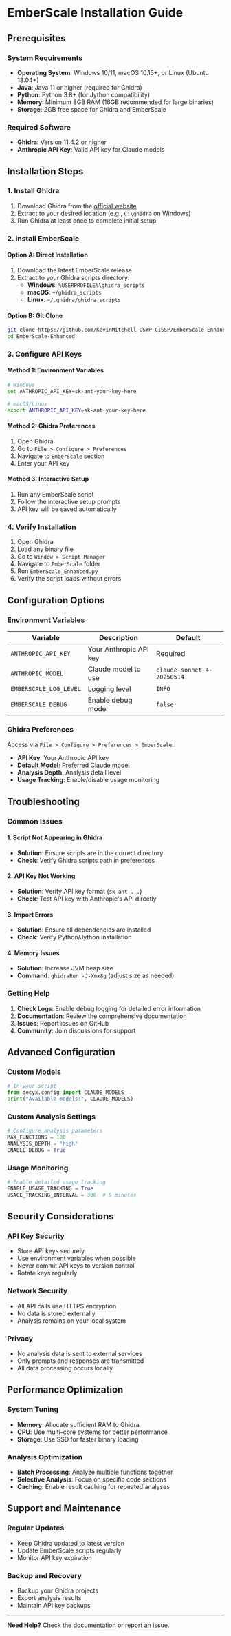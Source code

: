 # EmberScale Installation Guide

## Prerequisites

### System Requirements
- **Operating System**: Windows 10/11, macOS 10.15+, or Linux (Ubuntu 18.04+)
- **Java**: Java 11 or higher (required for Ghidra)
- **Python**: Python 3.8+ (for Jython compatibility)
- **Memory**: Minimum 8GB RAM (16GB recommended for large binaries)
- **Storage**: 2GB free space for Ghidra and EmberScale

### Required Software
- **Ghidra**: Version 11.4.2 or higher
- **Anthropic API Key**: Valid API key for Claude models

## Installation Steps

### 1. Install Ghidra

1. Download Ghidra from the [official website](https://ghidra-sre.org/)
2. Extract to your desired location (e.g., `C:\ghidra` on Windows)
3. Run Ghidra at least once to complete initial setup

### 2. Install EmberScale

#### Option A: Direct Installation
1. Download the latest EmberScale release
2. Extract to your Ghidra scripts directory:
   - **Windows**: `%USERPROFILE%\ghidra_scripts`
   - **macOS**: `~/ghidra_scripts`
   - **Linux**: `~/.ghidra/ghidra_scripts`

#### Option B: Git Clone
```bash
git clone https://github.com/KevinMitchell-OSWP-CISSP/EmberScale-Enhanced.git
cd EmberScale-Enhanced
```

### 3. Configure API Keys

#### Method 1: Environment Variables
```bash
# Windows
set ANTHROPIC_API_KEY=sk-ant-your-key-here

# macOS/Linux
export ANTHROPIC_API_KEY=sk-ant-your-key-here
```

#### Method 2: Ghidra Preferences
1. Open Ghidra
2. Go to `File > Configure > Preferences`
3. Navigate to `EmberScale` section
4. Enter your API key

#### Method 3: Interactive Setup
1. Run any EmberScale script
2. Follow the interactive setup prompts
3. API key will be saved automatically

### 4. Verify Installation

1. Open Ghidra
2. Load any binary file
3. Go to `Window > Script Manager`
4. Navigate to `EmberScale` folder
5. Run `EmberScale_Enhanced.py`
6. Verify the script loads without errors

## Configuration Options

### Environment Variables

| Variable | Description | Default |
|----------|-------------|---------|
| `ANTHROPIC_API_KEY` | Your Anthropic API key | Required |
| `ANTHROPIC_MODEL` | Claude model to use | `claude-sonnet-4-20250514` |
| `EMBERSCALE_LOG_LEVEL` | Logging level | `INFO` |
| `EMBERSCALE_DEBUG` | Enable debug mode | `false` |

### Ghidra Preferences

Access via `File > Configure > Preferences > EmberScale`:

- **API Key**: Your Anthropic API key
- **Default Model**: Preferred Claude model
- **Analysis Depth**: Analysis detail level
- **Usage Tracking**: Enable/disable usage monitoring

## Troubleshooting

### Common Issues

#### 1. Script Not Appearing in Ghidra
- **Solution**: Ensure scripts are in the correct directory
- **Check**: Verify Ghidra scripts path in preferences

#### 2. API Key Not Working
- **Solution**: Verify API key format (`sk-ant-...`)
- **Check**: Test API key with Anthropic's API directly

#### 3. Import Errors
- **Solution**: Ensure all dependencies are installed
- **Check**: Verify Python/Jython installation

#### 4. Memory Issues
- **Solution**: Increase JVM heap size
- **Command**: `ghidraRun -J-Xmx8g` (adjust size as needed)

### Getting Help

1. **Check Logs**: Enable debug logging for detailed error information
2. **Documentation**: Review the comprehensive documentation
3. **Issues**: Report issues on GitHub
4. **Community**: Join discussions for support

## Advanced Configuration

### Custom Models
```python
# In your script
from decyx.config import CLAUDE_MODELS
print("Available models:", CLAUDE_MODELS)
```

### Custom Analysis Settings
```python
# Configure analysis parameters
MAX_FUNCTIONS = 100
ANALYSIS_DEPTH = "high"
ENABLE_DEBUG = True
```

### Usage Monitoring
```python
# Enable detailed usage tracking
ENABLE_USAGE_TRACKING = True
USAGE_TRACKING_INTERVAL = 300  # 5 minutes
```

## Security Considerations

### API Key Security
- Store API keys securely
- Use environment variables when possible
- Never commit API keys to version control
- Rotate keys regularly

### Network Security
- All API calls use HTTPS encryption
- No data is stored externally
- Analysis remains on your local system

### Privacy
- No analysis data is sent to external services
- Only prompts and responses are transmitted
- All data processing occurs locally

## Performance Optimization

### System Tuning
- **Memory**: Allocate sufficient RAM to Ghidra
- **CPU**: Use multi-core systems for better performance
- **Storage**: Use SSD for faster binary loading

### Analysis Optimization
- **Batch Processing**: Analyze multiple functions together
- **Selective Analysis**: Focus on specific code sections
- **Caching**: Enable result caching for repeated analyses

## Support and Maintenance

### Regular Updates
- Keep Ghidra updated to latest version
- Update EmberScale scripts regularly
- Monitor API key expiration

### Backup and Recovery
- Backup your Ghidra projects
- Export analysis results
- Maintain API key backups

---

**Need Help?** Check the [documentation](README.md) or [report an issue](https://github.com/KevinMitchell-OSWP-CISSP/EmberScale-Enhanced/issues).
